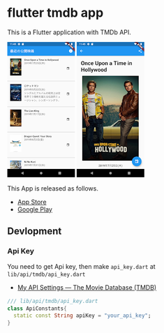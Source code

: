 # flutter tmdb app

This is a Flutter application with TMDb API.


<img src="./screenshots/sh-1.png" />
<img src="./screenshots/sh-2.png" />

This App is released as follows.

- [‎App Store](https://apps.apple.com/jp/app/%E6%9C%80%E8%BF%91%E6%98%A0%E7%94%BB/id1467492053)
- [Google Play](https://play.google.com/store/apps/details?id=net.mituwa.recentmovies)


## Devlopment

### Api Key


You need to get Api key, then make `api_key.dart` at `lib/api/tmdb/api_key.dart`

- [My API Settings — The Movie Database (TMDB)](https://www.themoviedb.org/settings/api)


```dart
/// lib/api/tmdb/api_key.dart
class ApiConstants{
  static const String apiKey = "your_api_key";
}
```